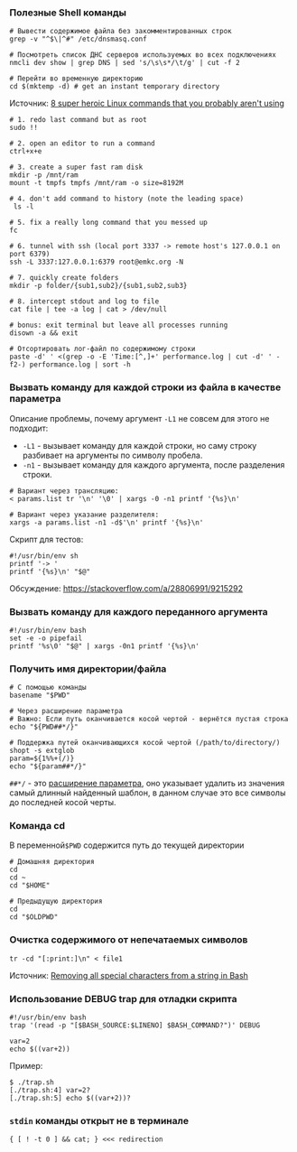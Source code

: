 ### Полезные Shell команды

```shell
# Вывести содержимое файла без закомментированных строк
grep -v "^$\|^#" /etc/dnsmasq.conf

# Посмотреть список ДНС серверов используемых во всех подключениях
nmcli dev show | grep DNS | sed 's/\s\s*/\t/g' | cut -f 2

# Перейти во временную директорию
cd $(mktemp -d) # get an instant temporary directory
```
Источник: [8 super heroic Linux commands that you probably aren't using](https://www.youtube.com/watch?v=Zuwa8zlfXSY)

```shell
# 1. redo last command but as root
sudo !!

# 2. open an editor to run a command
ctrl+x+e

# 3. create a super fast ram disk
mkdir -p /mnt/ram
mount -t tmpfs tmpfs /mnt/ram -o size=8192M

# 4. don't add command to history (note the leading space)
 ls -l

# 5. fix a really long command that you messed up
fc

# 6. tunnel with ssh (local port 3337 -> remote host's 127.0.0.1 on port 6379)
ssh -L 3337:127.0.0.1:6379 root@emkc.org -N

# 7. quickly create folders
mkdir -p folder/{sub1,sub2}/{sub1,sub2,sub3}

# 8. intercept stdout and log to file
cat file | tee -a log | cat > /dev/null

# bonus: exit terminal but leave all processes running
disown -a && exit

# Отсортировать лог-файл по содержимому строки
paste -d' ' <(grep -o -E 'Time:[^,]+' performance.log | cut -d' ' -f2-) performance.log | sort -h
```

### Вызвать команду для каждой строки из файла в качестве параметра

Описание проблемы, почему аргумент `-L1` не совсем  для этого не подходит:

- `-L1` - вызывает команду для каждой строки, но саму строку разбивает на аргументы по символу пробела.
- `-n1` - вызывает команду для каждого аргумента, после разделения строки.

```shell
# Вариант через трансляцию:
< params.list tr '\n' '\0' | xargs -0 -n1 printf '{%s}\n'

# Вариант через указание разделителя:
xargs -a params.list -n1 -d$'\n' printf '{%s}\n'
```

Скрипт для тестов:
```shell
#!/usr/bin/env sh
printf '-> '
printf '{%s}\n' "$@"
```

Обсуждение: https://stackoverflow.com/a/28806991/9215292

### Вызвать команду для каждого переданного аргумента
```shell
#!/usr/bin/env bash
set -e -o pipefail
printf '%s\0' "$@" | xargs -0n1 printf '{%s}\n'
```

### Получить имя директории/файла

```shell
# С помощью команды
basename "$PWD"

# Через расширение параметра
# Важно: Если путь оканчивается косой чертой - вернётся пустая строка
echo "${PWD##*/}"

# Поддержка путей оканчивающихся косой чертой (/path/to/directory/)
shopt -s extglob
param=${1%%+(/)}
echo "${param##*/}"
```

`##*/` - это [расширение параметра](https://www.gnu.org/software/bash/manual/html_node/Shell-Parameter-Expansion.html), оно указывает удалить из значения самый длинный найденный шаблон, в данном случае это все символы до последней косой черты.


### Команда cd
В переменной`$PWD` содержится путь до текущей директории

```shell
# Домашняя директория
cd
cd ~
cd "$HOME"

# Предыдущую директория
cd
cd "$OLDPWD"
```

### Очистка содержимого от непечатаемых символов

```shell
tr -cd "[:print:]\n" < file1
```
Источник: [Removing all special characters from a string in Bash](https://stackoverflow.com/questions/36926999/removing-all-special-characters-from-a-string-in-bash)

### Использование DEBUG trap для отладки скрипта

```shell
#!/usr/bin/env bash
trap '(read -p "[$BASH_SOURCE:$LINENO] $BASH_COMMAND?")' DEBUG

var=2
echo $((var+2))
```
Пример:
```
$ ./trap.sh
[./trap.sh:4] var=2?
[./trap.sh:5] echo $((var+2))?
```

### `stdin` команды открыт не в терминале

```shell
{ [ ! -t 0 ] && cat; } <<< redirection
```
